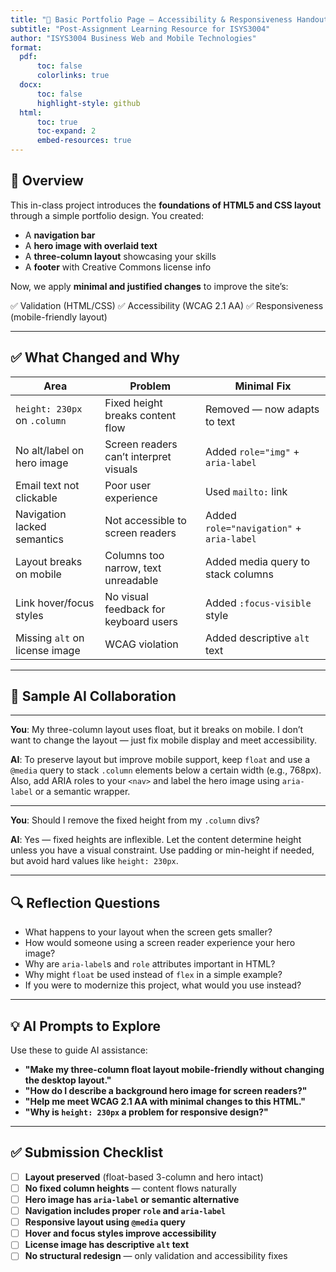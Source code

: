 ```yaml
---
title: "🧰 Basic Portfolio Page – Accessibility & Responsiveness Handout"
subtitle: "Post-Assignment Learning Resource for ISYS3004"
author: "ISYS3004 Business Web and Mobile Technologies"
format: 
  pdf:
      toc: false
      colorlinks: true
  docx:
      toc: false
      highlight-style: github
  html:
      toc: true
      toc-expand: 2
      embed-resources: true
---
```




## 🧠 Overview

This in-class project introduces the **foundations of HTML5 and CSS layout** through a simple portfolio design. You created:

* A **navigation bar**
* A **hero image with overlaid text**
* A **three-column layout** showcasing your skills
* A **footer** with Creative Commons license info

Now, we apply **minimal and justified changes** to improve the site’s:

✅ Validation (HTML/CSS)
✅ Accessibility (WCAG 2.1 AA)
✅ Responsiveness (mobile-friendly layout)

---

## ✅ What Changed and Why

| Area                           | Problem                                | Minimal Fix                              |
| ------------------------------ | -------------------------------------- | ---------------------------------------- |
| `height: 230px` on `.column`   | Fixed height breaks content flow       | Removed — now adapts to text             |
| No alt/label on hero image     | Screen readers can’t interpret visuals | Added `role="img"` + `aria-label`        |
| Email text not clickable       | Poor user experience                   | Used `mailto:` link                      |
| Navigation lacked semantics    | Not accessible to screen readers       | Added `role="navigation"` + `aria-label` |
| Layout breaks on mobile        | Columns too narrow, text unreadable    | Added media query to stack columns       |
| Link hover/focus styles        | No visual feedback for keyboard users  | Added `:focus-visible` style             |
| Missing `alt` on license image | WCAG violation                         | Added descriptive `alt` text             |

---

## 💬 Sample AI Collaboration

---

**You**:
My three-column layout uses float, but it breaks on mobile. I don’t want to change the layout — just fix mobile display and meet accessibility.

**AI**:
To preserve layout but improve mobile support, keep `float` and use a `@media` query to stack `.column` elements below a certain width (e.g., 768px). Also, add ARIA roles to your `<nav>` and label the hero image using `aria-label` or a semantic wrapper.

---

**You**:
Should I remove the fixed height from my `.column` divs?

**AI**:
Yes — fixed heights are inflexible. Let the content determine height unless you have a visual constraint. Use padding or min-height if needed, but avoid hard values like `height: 230px`.

---

## 🔍 Reflection Questions

* What happens to your layout when the screen gets smaller?
* How would someone using a screen reader experience your hero image?
* Why are `aria-label`s and `role` attributes important in HTML?
* Why might `float` be used instead of `flex` in a simple example?
* If you were to modernize this project, what would you use instead?

---

## 💡 AI Prompts to Explore

Use these to guide AI assistance:

* **"Make my three-column float layout mobile-friendly without changing the desktop layout."**
* **"How do I describe a background hero image for screen readers?"**
* **"Help me meet WCAG 2.1 AA with minimal changes to this HTML."**
* **"Why is `height: 230px` a problem for responsive design?"**

---

## ✅ Submission Checklist

* [ ] **Layout preserved** (float-based 3-column and hero intact)
* [ ] **No fixed column heights** — content flows naturally
* [ ] **Hero image has `aria-label` or semantic alternative**
* [ ] **Navigation includes proper `role` and `aria-label`**
* [ ] **Responsive layout using `@media` query**
* [ ] **Hover and focus styles improve accessibility**
* [ ] **License image has descriptive `alt` text**
* [ ] **No structural redesign** — only validation and accessibility fixes
